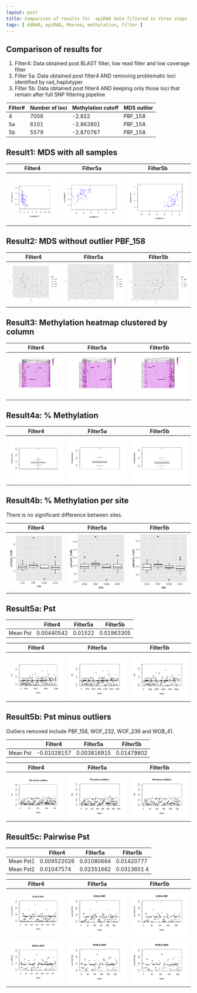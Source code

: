 ```yaml
---
layout: post
title: Comparison of results for  epiRAD data filtered in three steps 
tags: [ ddRAD, epiRAD, Moorea, methylation, filter ]
---
```


## Comparison of results for 
1. Filter4: Data obtained post BLAST filter, low read filter and low coverage filter 
2. Filter 5a: Data obtained post filter4 AND removing problematic loci identified by rad_haplotyper 
3. Filter 5b: Data obtained post filter4 AND keeping only those loci that remain after full SNP filtering pipeline

| Filter#  | Number of loci| Methylation cutoff | MDS outlier |
|----------|-------------|----------------------|-------------|
| 4        |  7006       | -2.822               | PBF_158     |
| 5a       |  6101       |  -2.863801           | PBF_158     |
| 5b       |  5579       | -2.870767            | PBF_158     |

## Result1: MDS with all samples

Filter4             |  Filter5a                       | Filter5b
:-------------------------:|:-------------------------:|:------:
![](https://github.com/tejashree1modak/TM_Putnam_Lab_Notebook/blob/master/images/epiRAD_analysis_out/Filter4_mds.png)  |  ![](https://github.com/tejashree1modak/TM_Putnam_Lab_Notebook/blob/master/images/epiRAD_analysis_out/Filter5a_mds.png) | ![](https://github.com/tejashree1modak/TM_Putnam_Lab_Notebook/blob/master/images/epiRAD_analysis_out/Filter5b_mds.png)

## Result2: MDS without outlier PBF_158

Filter4             |  Filter5a                       | Filter5b
:-------------------------:|:-------------------------:|:------:
![](https://github.com/tejashree1modak/TM_Putnam_Lab_Notebook/blob/master/images/epiRAD_analysis_out/Filter4_mds_minus_outlier.png)  |  ![](https://github.com/tejashree1modak/TM_Putnam_Lab_Notebook/blob/master/images/epiRAD_analysis_out/Filter5a_mds_minus_outlier.png) | ![](https://github.com/tejashree1modak/TM_Putnam_Lab_Notebook/blob/master/images/epiRAD_analysis_out/Filter5b_mds_minus_outlier.png)

## Result3: Methylation heatmap clustered by column

Filter4             |  Filter5a                       | Filter5b
:-------------------------:|:-------------------------:|:------:
![](https://github.com/tejashree1modak/TM_Putnam_Lab_Notebook/blob/master/images/epiRAD_analysis_out/Filter4_MethylHeatMap.png)  |  ![](https://github.com/tejashree1modak/TM_Putnam_Lab_Notebook/blob/master/images/epiRAD_analysis_out/Filter5a_MethylHeatMap.png) | ![](https://github.com/tejashree1modak/TM_Putnam_Lab_Notebook/blob/master/images/epiRAD_analysis_out/Filter5b_MethylHeatMap.png)

## Result4a: % Methylation 

Filter4             |  Filter5a                       | Filter5b
:-------------------------:|:-------------------------:|:------:
![](https://github.com/tejashree1modak/TM_Putnam_Lab_Notebook/blob/master/images/epiRAD_analysis_out/Filter4_percent_CpGmethyln.png)  |  ![](https://github.com/tejashree1modak/TM_Putnam_Lab_Notebook/blob/master/images/epiRAD_analysis_out/Filter5a_percent_CpGmethyln.png) | ![](https://github.com/tejashree1modak/TM_Putnam_Lab_Notebook/blob/master/images/epiRAD_analysis_out/Filter5b_percent_CpGmethyln.png)

## Result4b: % Methylation per site
There is no significant difference between sites.

Filter4             |  Filter5a                       | Filter5b
:-------------------------:|:-------------------------:|:------:
![](https://github.com/tejashree1modak/TM_Putnam_Lab_Notebook/blob/master/images/epiRAD_analysis_out/Filter4_percnt_CpGmethyln_bysite.png)  |  ![](https://github.com/tejashree1modak/TM_Putnam_Lab_Notebook/blob/master/images/epiRAD_analysis_out/Filter5a_percnt_CpGmethyln_bysite.png) | ![](https://github.com/tejashree1modak/TM_Putnam_Lab_Notebook/blob/master/images/epiRAD_analysis_out/Filter5b_percnt_CpGmethyln_bysite.png)

## Result5a: Pst 

|         | Filter4    | Filter5a | Filter5b  |
|---------|------------|----------|-----------|
| Mean Pst| 0.00440542 | 0.01522  | 0.01963305|

Filter4             |  Filter5a                       | Filter5b
:-------------------------:|:-------------------------:|:----------:
![](https://github.com/tejashree1modak/TM_Putnam_Lab_Notebook/blob/master/images/epiRAD_analysis_out/Filter4_Pst.png)  |  ![](https://github.com/tejashree1modak/TM_Putnam_Lab_Notebook/blob/master/images/epiRAD_analysis_out/Filter5a_Pst.png) | ![](https://github.com/tejashree1modak/TM_Putnam_Lab_Notebook/blob/master/images/epiRAD_analysis_out/Filter5b_Pst.png)

## Result5b: Pst minus outliers 
Outliers removed include PBF_158, WOF_232, WOF_236 and WOB_41.

|         | Filter4    | Filter5a     | Filter5b  |
|---------|------------|--------------|-----------|
| Mean Pst| -0.01028157| 0.003816915  | 0.01479802|

Filter4             |  Filter5a                       | Filter5b
:-------------------------:|:-------------------------:|:----------:
![](https://github.com/tejashree1modak/TM_Putnam_Lab_Notebook/blob/master/images/epiRAD_analysis_out/Filter4_Pst_minus_outlier.png)  |  ![](https://github.com/tejashree1modak/TM_Putnam_Lab_Notebook/blob/master/images/epiRAD_analysis_out/Filter5a_Pst_minus_outlier.png) | ![](https://github.com/tejashree1modak/TM_Putnam_Lab_Notebook/blob/master/images/epiRAD_analysis_out/Filter5b_Pst_minus_outlier.png)

## Result5c: Pairwise Pst 

|          | Filter4    | Filter5a     | Filter5b  |
|----------|------------|--------------|-----------|
| Mean Pst1|0.009522026 | 0.01080664   | 0.01420777|
| Mean Pst2| 0.01047574 | 0.02351662   |0.0313601 4|

Filter4             |  Filter5a                       | Filter5b
:-------------------------:|:-------------------------:|:----------:
![](https://github.com/tejashree1modak/TM_Putnam_Lab_Notebook/blob/master/images/epiRAD_analysis_out/Filter4_Pst_pair1.png)  |  ![](https://github.com/tejashree1modak/TM_Putnam_Lab_Notebook/blob/master/images/epiRAD_analysis_out/Filter5a_Pst_pair1.png) | ![](https://github.com/tejashree1modak/TM_Putnam_Lab_Notebook/blob/master/images/epiRAD_analysis_out/Filter5b_Pst_pair1.png)
![](https://github.com/tejashree1modak/TM_Putnam_Lab_Notebook/blob/master/images/epiRAD_analysis_out/Filter4_Pst_pair2.png)  |  ![](https://github.com/tejashree1modak/TM_Putnam_Lab_Notebook/blob/master/images/epiRAD_analysis_out/Filter5a_Pst_pair2.png) | ![](https://github.com/tejashree1modak/TM_Putnam_Lab_Notebook/blob/master/images/epiRAD_analysis_out/Filter5b_Pst_pair2.png)

